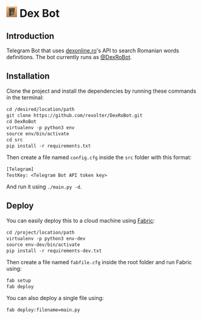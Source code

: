 # <img src="/images/logo.png" width="28"/> Dex Bot

## Introduction

Telegram Bot that uses [dexonline.ro](https://dexonline.ro)'s API to search Romanian words definitions. The bot currently runs as [@DexRoBot](https://t.me/DexRoBot).

## Installation

Clone the project and install the dependencies by running these commands in the terminal:

```
cd /desired/location/path
git clone https://github.com/revolter/DexRoBot.git
cd DexRoBot
virtualenv -p python3 env
source env/bin/activate
cd src
pip install -r requirements.txt
```

Then create a file named `config.cfg` inside the `src` folder with this format:

```
[Telegram]
TestKey: <Telegram Bot API token key>
```

And run it using `./main.py -d`.

## Deploy

You can easily deploy this to a cloud machine using [Fabric](http://fabfile.org):

```
cd /project/location/path
virtualenv -p python3 env-dev
source env-dev/bin/activate
pip install -r requirements-dev.txt
```

Then create a file named `fabfile.cfg` inside the root folder and run Fabric using:

```
fab setup
fab deploy
```

You can also deploy a single file using:

```
fab deploy:filename=main.py
```
